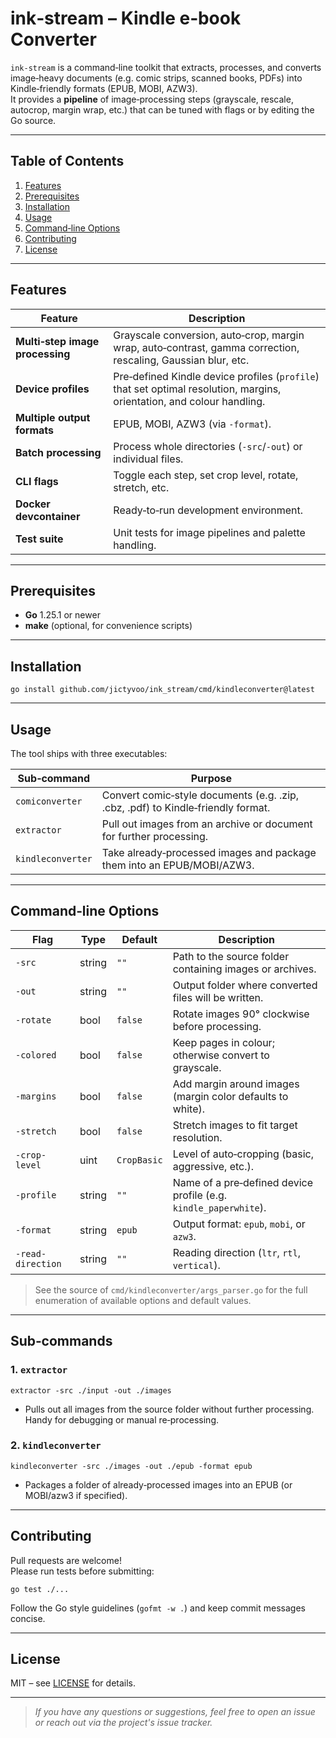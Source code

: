 # ink‑stream – Kindle e‑book Converter

`ink‑stream` is a command‑line toolkit that extracts, processes, and converts image‑heavy documents (e.g. comic strips,
scanned books, PDFs) into Kindle‑friendly formats (EPUB, MOBI, AZW3).  
It provides a **pipeline** of image‑processing steps (grayscale, rescale, autocrop, margin wrap, etc.) that can be tuned
with flags or by editing the Go source.

---

## Table of Contents

1. [Features](#features)
2. [Prerequisites](#prerequisites)
3. [Installation](#installation)
4. [Usage](#usage)
5. [Command‑line Options](#command-line-options)
6. [Contributing](#contributing)
7. [License](#license)

---

## Features

| Feature                         | Description                                                                                                            |
|---------------------------------|------------------------------------------------------------------------------------------------------------------------|
| **Multi‑step image processing** | Grayscale conversion, auto‑crop, margin wrap, auto‑contrast, gamma correction, rescaling, Gaussian blur, etc.          |
| **Device profiles**             | Pre‑defined Kindle device profiles (`profile`) that set optimal resolution, margins, orientation, and colour handling. |
| **Multiple output formats**     | EPUB, MOBI, AZW3 (via `-format`).                                                                                      |
| **Batch processing**            | Process whole directories (`-src`/`-out`) or individual files.                                                         |
| **CLI flags**                   | Toggle each step, set crop level, rotate, stretch, etc.                                                                |
| **Docker devcontainer**         | Ready‑to‑run development environment.                                                                                  |
| **Test suite**                  | Unit tests for image pipelines and palette handling.                                                                   |

---

## Prerequisites

- **Go** 1.25.1 or newer
- **make** (optional, for convenience scripts)

---

## Installation

```shell script
go install github.com/jictyvoo/ink_stream/cmd/kindleconverter@latest
```

---

## Usage

The tool ships with three executables:

| Sub‑command       | Purpose                                                                          |
|-------------------|----------------------------------------------------------------------------------|
| `comiconverter`   | Convert comic‑style documents (e.g. .zip, .cbz, .pdf) to Kindle‑friendly format. |
| `extractor`       | Pull out images from an archive or document for further processing.              |
| `kindleconverter` | Take already‑processed images and package them into an EPUB/MOBI/AZW3.           |

---

## Command‑line Options

| Flag              | Type   | Default     | Description                                                      |
|-------------------|--------|-------------|------------------------------------------------------------------|
| `-src`            | string | `""`        | Path to the source folder containing images or archives.         |
| `-out`            | string | `""`        | Output folder where converted files will be written.             |
| `-rotate`         | bool   | `false`     | Rotate images 90° clockwise before processing.                   |
| `-colored`        | bool   | `false`     | Keep pages in colour; otherwise convert to grayscale.            |
| `-margins`        | bool   | `false`     | Add margin around images (margin color defaults to white).       |
| `-stretch`        | bool   | `false`     | Stretch images to fit target resolution.                         |
| `-crop-level`     | uint   | `CropBasic` | Level of auto‑cropping (basic, aggressive, etc.).                |
| `-profile`        | string | `""`        | Name of a pre‑defined device profile (e.g. `kindle_paperwhite`). |
| `-format`         | string | `epub`      | Output format: `epub`, `mobi`, or `azw3`.                        |
| `-read-direction` | string | `""`        | Reading direction (`ltr`, `rtl`, `vertical`).                    |

> See the source of `cmd/kindleconverter/args_parser.go` for the full enumeration of available options and default
> values.

---

## Sub‑commands

### 1. `extractor`

```shell script
extractor -src ./input -out ./images
```

- Pulls out all images from the source folder without further processing. Handy for debugging or manual re‑processing.

### 2. `kindleconverter`

```shell script
kindleconverter -src ./images -out ./epub -format epub
```

- Packages a folder of already‑processed images into an EPUB (or MOBI/azw3 if specified).

---

## Contributing

Pull requests are welcome!  
Please run tests before submitting:

```shell script
go test ./...
```

Follow the Go style guidelines (`gofmt -w .`) and keep commit messages concise.

---

## License

MIT – see [LICENSE](LICENSE) for details.

---

> *If you have any questions or suggestions, feel free to open an issue or reach out via the project's issue tracker.*
